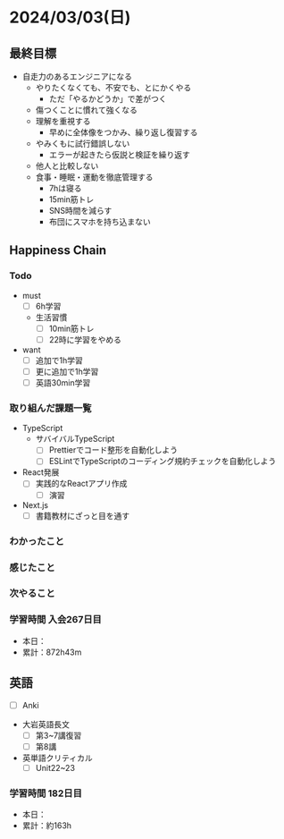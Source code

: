 # 2024/03/03(日)

## 最終目標

- 自走力のあるエンジニアになる
  - やりたくなくても、不安でも、とにかくやる
    - ただ「やるかどうか」で差がつく
  - 傷つくことに慣れて強くなる
  - 理解を重視する
    - 早めに全体像をつかみ、繰り返し復習する
  - やみくもに試行錯誤しない
    - エラーが起きたら仮説と検証を繰り返す
  - 他人と比較しない
  - 食事・睡眠・運動を徹底管理する
    - 7hは寝る
    - 15min筋トレ
    - SNS時間を減らす
    - 布団にスマホを持ち込まない

## Happiness Chain

### Todo

- must
  - [ ] 6h学習
  - 生活習慣
    - [ ] 10min筋トレ
    - [ ] 22時に学習をやめる
- want
  - [ ] 追加で1h学習
  - [ ] 更に追加で1h学習
  - [ ] 英語30min学習

### 取り組んだ課題一覧

- TypeScript
  - サバイバルTypeScript
    - [ ] Prettierでコード整形を自動化しよう
    - [ ] ESLintでTypeScriptのコーディング規約チェックを自動化しよう
- React発展
  - [ ] 実践的なReactアプリ作成
    - [ ] 演習
- Next.js
  - [ ] 書籍教材にざっと目を通す

### わかったこと

### 感じたこと

### 次やること

### 学習時間 入会267日目

- 本日：
- 累計：872h43m

## 英語

- [ ] Anki
- 大岩英語長文
  - [ ] 第3~7講復習
  - [ ] 第8講
- 英単語クリティカル
  - [ ] Unit22~23

### 学習時間 182日目

- 本日：
- 累計：約163h
